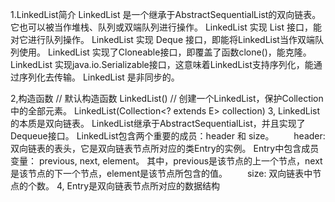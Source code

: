 1.LinkedList简介
    LinkedList 是一个继承于AbstractSequentialList的双向链表。它也可以被当作堆栈、队列或双端队列进行操作。
    LinkedList 实现 List 接口，能对它进行队列操作。
    LinkedList 实现 Deque 接口，即能将LinkedList当作双端队列使用。
    LinkedList 实现了Cloneable接口，即覆盖了函数clone()，能克隆。
    LinkedList 实现java.io.Serializable接口，这意味着LinkedList支持序列化，能通过序列化去传输。
    LinkedList 是非同步的。

2,构造函数
    // 默认构造函数
    LinkedList()
    // 创建一个LinkedList，保护Collection中的全部元素。
    LinkedList(Collection<? extends E> collection)
3, LinkedList的本质是双向链表。
    LinkedList继承于AbstractSequentialList，并且实现了Dequeue接口。 
    LinkedList包含两个重要的成员：header 和 size。
    　　header: 双向链表的表头，它是双向链表节点所对应的类Entry的实例。
               Entry中包含成员变量： previous, next, element。
               其中，previous是该节点的上一个节点，next是该节点的下一个节点，element是该节点所包含的值。
    　　size: 双向链表中节点的个数。
4, Entry是双向链表节点所对应的数据结构
